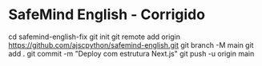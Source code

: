 # SafeMind English - Corrigido

cd safemind-english-fix
git init
git remote add origin https://github.com/ajscpython/safemind-english.git
git branch -M main
git add .
git commit -m "Deploy com estrutura Next.js"
git push -u origin main
